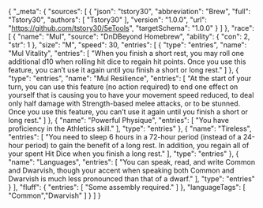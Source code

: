 {
	"_meta": {
		"sources": [
			{
				"json": "tstory30",
				"abbreviation": "Brew",
				"full": "Tstory30",
				"authors": [
					"Tstory30"
				],
				"version": "1.0.0",
				"url": "https://github.com/tstory30/5eTools",
				"targetSchema": "1.0.0"
			}
		]
	},
	"race": [
		{
			"name": "Mul",
			"source": "DnDBeyond Homebrew",
			"ability": {
				"con": 2,
				"str": 1
			},
			"size": "M",
			"speed": 30,
			"entries": [
				{
					"type": "entries",
					"name": "Mul Vitality",
					"entries": [
						"When you finish a short rest, you may roll one additional d10 when rolling hit dice to regain hit points. Once you use this feature, you can’t use it again until you finish a short or long rest."
					]
				},
				{
					"type": "entries",
					"name": "Mul Resilience",
					"entries": [
						"At the start of your turn, you can use this feature (no action required) to end one effect on yourself that is causing you to have your movement speed reduced, to deal only half damage with Strength-based melee attacks, or to be stunned. Once you use this feature, you can’t use it again until you finish a short or long rest."
					]
				},
				{
					"name": "Powerful Physique",
					"entries": [
						"You have proficiency in the Athletics skill."
					],
					"type": "entries"
				},
        {
					"name": "Tireless",
					"entries": [
						"You need to sleep 6 hours in a 72-hour period (instead of a 24-hour period) to gain the benefit of a long rest. In addition, you regain all of your spent Hit Dice when you finish a long rest."
					],
					"type": "entries"
				},
				{
					"name": "Languages",
					"entries": [
						"You can speak, read, and write Common and Dwarvish, though your accent when speaking both Common and Dwarvish is much less pronounced than that of a dwarf."
					],
					"type": "entries"
				}
			],
			"fluff": {
				"entries": [
					"Some assembly required."
				]
			},
			"languageTags": [
				"Common","Dwarvish"
			]
		}
	]
}
